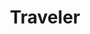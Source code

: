 ---
pid: LLE33
title: Traveler
location_transcription: Airport
zipcode: NJ08648
outside_phl: Lawrence Township NJ
neighborhood: 
age: '44'
age_range: 40-49
instagram: 
image_file_name: LLE_33.jpg
proposal_transcription: 
topic: 
topic_summary: 
type: Sculpture Statue
keywords_other: travelers
credit: 
image_labels: 
twitter: 
facebook: 
permalink: "/monuments/lle33/"
layout: item-page
---